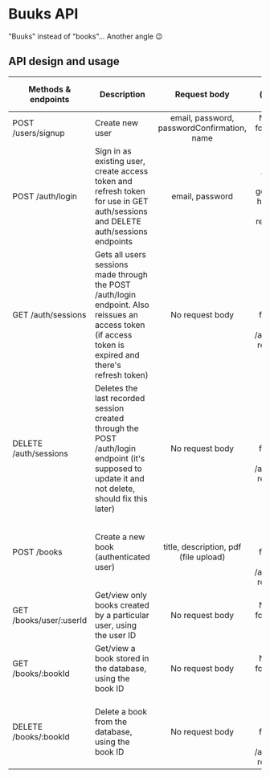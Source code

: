# Buuks API
"Buuks" instead of "books"... Another angle 😉


## API design and usage

|Methods & endpoints|Description|Request body|Auth (access token)|
|--|--|:--:|:--:|
|POST /users/signup|Create new user| email, password, passwordConfirmation, name|No need for access token |
|POST /auth/login|Sign in as existing user, create access token and refresh token for use in GET auth/sessions and DELETE auth/sessions endpoints|email, password|Access token generated here (see sample response)|
|GET /auth/sessions|Gets all users sessions made through the POST /auth/login endpoint. Also reissues an access token (if access token is expired and there's refresh token) |No request body|Use access token from the POST /auth/login response|
|DELETE /auth/sessions|Deletes the last recorded session created through the POST /auth/login endpoint (it's supposed to update it and not delete, should fix this later)|No request body|Use access token from the POST /auth/login response|
|POST /books|Create a new book (authenticated user)|title, description, pdf (file upload)|Use access token from the POST /auth/login response|
|GET /books/user/:userId|Get/view only books created by a particular user, using the user ID|No request body|No need for access token|
|GET /books/:bookId|Get/view a book stored in the database, using the book ID|No request body|No need for access token|
|DELETE /books/:bookId|Delete a book from the database, using the book ID|No request body|Use access token from the POST /auth/login response|


<!--

### POST /users
Request body:
````
{
    "email": "string",
    "password": "string",
    "passwordConfirmation": "string",
    "name": "string"
}
````

### POST /sessions
Request body:
````
{
    "email": "string",
    "password": "string"
}
````

### POST /books
Request body:
````
{
    "title": "string",
    "description": "string"
}
````

















API design (and usage in postman) in progress:

|Method & endpoint|Description|Request body|Auth (supply token)|
|--|--|:--:|:--:|
|POST /users|Create new user and sign in| email, password, passwordConfirmation, name|No|
|POST /sessions|Sign in as existing user, create access token and refresh token for use in GET /sessions and DELETE /sessions endpoints|email, password|No|
|GET /sessions|Gets all users sessions made through POST /sessions. Also reissues an access token (if access token is expired and there's refresh token) |None|Yes|
|DELETE /sessions|Deletes the last recorded session by POST /session (it's supposed to update it and not delete, should fix this later)|None|Yes|
|POST /books|Create a new book (not tied to a user or auth yet)|title, description|
|GET /books|Get all books (not tied to a user or auth yet)|None|
|GET /books/:bookId|Get a book by its ID (not tied to a user or auth yet)|None|
|DELETE /books/:bookId|Delete a book by its ID (not tied to a user or auth yet)|None|

### POST /users
Request body:
````
{
    "email": "string",
    "password": "string",
    "passwordConfirmation": "string",
    "name": "string"
}
````

### POST /sessions
Request body:
````
{
    "email": "string",
    "password": "string"
}
````

### POST /books
Request body:
````
{
    "title": "string",
    "description": "string"
}
````
-->
